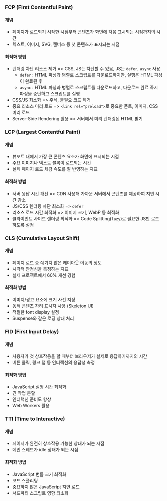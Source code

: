 ### FCP (First Contentful Paint)
#### 개념
- 페이지가 로드되기 시작한 시점부터 콘텐츠가 화면에 처음 표시되는 시점까지의 시간
- 텍스트, 이미지, SVG, 캔버스 등 첫 콘텐츠가 표시되는 시점

#### 최적화 방법
- 렌더링 차단 리소스 제거 => CSS, JS는 차단할 수 있음, JS는 `defer`, `async` 사용
	- `defer` : HTML 파싱과 병렬로 스크립트를 다운로드하지만, 실행은 HTML 파싱이 완료된 후
	- `async` : HTML 파싱과 병렬로 스크립트를 다운로드하고, 다운로드 완료 즉시 파싱을 중단하고 스크립트를 실행
- CSS/JS 최소화 => 주석, 불필요 코드 제거
- 중요 리소스 미리 로드 => `<link rel="preload">`로 중요한 폰트, 이미지, CSS 미리 로드
- Server-Side Rendering 활용 => 서버에서 미리 렌더링된 HTML 받기

### LCP (Largest Contentful Paint)
#### 개념
- 뷰포트 내에서 가장 큰 콘텐츠 요소가 화면에 표시되는 시점
- 주요 이미지나 텍스트 블록이 로드되는 시간
- 실제 페이지 로드 체감 속도를 잘 반영하는 지표

#### 최적화 방법
- 서버 응답 시간 개선 => CDN 사용해 가까운 서버에서 콘텐츠를 제공하여 지연 시간 감소
- JS/CSS 렌더링 차단 최소화 => `defer`
- 리소스 로드 시간 최적화 => 이미지 크기, WebP 등 최적화 
- 클라이언트 사이드 렌더링 최적화 => Code Splitting(`lazy`)로 필요한 JS만 로드하도록 설정

### CLS (Cumulative Layout Shift)
#### 개념
- 페이지 로드 중 예기치 않은 레이아웃 이동의 정도
- 시각적 안정성을 측정하는 지표
- 실제 프로젝트에서 60% 개선 경험

#### 최적화 방법
- 이미지/광고 요소에 크기 사전 지정
- 동적 콘텐츠 자리 표시자 사용 (Skeleton UI)
- 적절한 font display 설정
- Suspense와 같은 로딩 상태 처리

### FID (First Input Delay)
#### 개념
- 사용자가 첫 상호작용을 할 때부터 브라우저가 실제로 응답하기까지의 시간
- 버튼 클릭, 링크 탭 등 인터랙션의 응답성 측정

#### 최적화 방법
- JavaScript 실행 시간 최적화
- 긴 작업 분할
- 인터랙션 준비도 향상
- Web Workers 활용

### TTI (Time to Interactive)
#### 개념
- 페이지가 완전히 상호작용 가능한 상태가 되는 시점
- 메인 스레드가 idle 상태가 되는 시점

#### 최적화 방법
- JavaScript 번들 크기 최적화
- 코드 스플리팅
- 중요하지 않은 JavaScript 지연 로드
- 서드파티 스크립트 영향 최소화